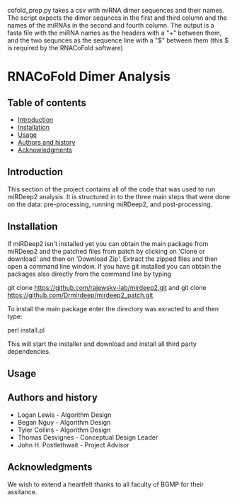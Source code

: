 cofold_prep.py takes a csv with miRNA dimer sequences and their names. The script expects the dimer sequnces in the first and third column and the names of the miRNAs in the second and fourth column.
The output is a fasta file with the miRNA names as the headers with a "+" between them, and the two sequnces as the sequence line with a "$" between them (this $ is required by the RNACoFold software)

RNACoFold Dimer Analysis
=================================================


Table of contents
-----------------

* [Introduction](#introduction)
* [Installation](#installation)
* [Usage](#usage)
* [Authors and history](#authors-and-history)
* [Acknowledgments](#acknowledgments)


Introduction
------------

This section of the project contains all of the code that was used to run miRDeep2 analysis. It is structured in to the three main steps that were done on the data: pre-processing, running miRDeep2, and post-processing. 

Installation
------------

If miRDeep2 isn't installed yet you can obtain the main package from miRDeep2 and the patched files from patch by clicking on 'Clone or download' and then on 'Download Zip'. Extract the zipped files and then open a command line window. If you have git installed you can obtain the packages also directly from the command line by typing

git clone https://github.com/rajewsky-lab/mirdeep2.git
and
git clone https://github.com/Drmirdeep/mirdeep2_patch.git

To install the main package enter the directory was exracted to and then type:

perl install.pl

This will start the installer and download and install all third party dependencies. 

Usage
-----


Authors and history
---------------------------

* Logan Lewis - Algorithm Design
* Began Nguy - Algorithm Design
* Tyler Collins - Algorithm Design
* Thomas Desvignes - Conceptual Design Leader
* John H. Postlethwait - Project Advisor

Acknowledgments
---------------

We wish to extend a heartfelt thanks to all faculty of BGMP for their assitance. 